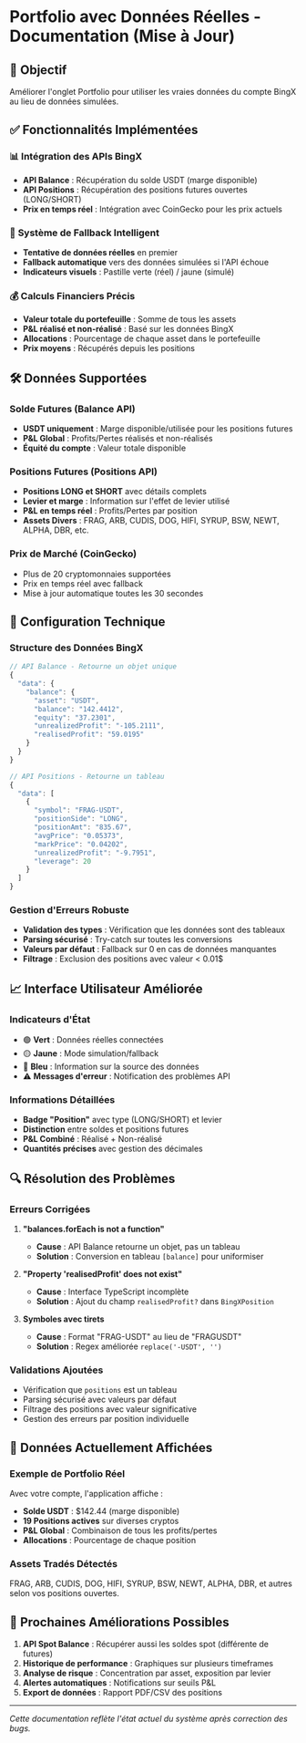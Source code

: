 # Portfolio avec Données Réelles - Documentation (Mise à Jour)

## 🎯 Objectif
Améliorer l'onglet Portfolio pour utiliser les vraies données du compte BingX au lieu de données simulées.

## ✅ Fonctionnalités Implémentées

### 📊 **Intégration des APIs BingX**
- **API Balance** : Récupération du solde USDT (marge disponible)
- **API Positions** : Récupération des positions futures ouvertes (LONG/SHORT)
- **Prix en temps réel** : Intégration avec CoinGecko pour les prix actuels

### 🔄 **Système de Fallback Intelligent**
- **Tentative de données réelles** en premier
- **Fallback automatique** vers des données simulées si l'API échoue
- **Indicateurs visuels** : Pastille verte (réel) / jaune (simulé)

### 💰 **Calculs Financiers Précis**
- **Valeur totale du portefeuille** : Somme de tous les assets
- **P&L réalisé et non-réalisé** : Basé sur les données BingX
- **Allocations** : Pourcentage de chaque asset dans le portefeuille
- **Prix moyens** : Récupérés depuis les positions

## 🛠️ Données Supportées

### **Solde Futures (Balance API)**
- **USDT uniquement** : Marge disponible/utilisée pour les positions futures
- **P&L Global** : Profits/Pertes réalisés et non-réalisés
- **Équité du compte** : Valeur totale disponible

### **Positions Futures (Positions API)**
- **Positions LONG et SHORT** avec détails complets
- **Levier et marge** : Information sur l'effet de levier utilisé
- **P&L en temps réel** : Profits/Pertes par position
- **Assets Divers** : FRAG, ARB, CUDIS, DOG, HIFI, SYRUP, BSW, NEWT, ALPHA, DBR, etc.

### **Prix de Marché (CoinGecko)**
- Plus de 20 cryptomonnaies supportées
- Prix en temps réel avec fallback
- Mise à jour automatique toutes les 30 secondes

## 🔧 Configuration Technique

### **Structure des Données BingX**
```typescript
// API Balance - Retourne un objet unique
{
  "data": {
    "balance": {
      "asset": "USDT",
      "balance": "142.4412",
      "equity": "37.2301",
      "unrealizedProfit": "-105.2111",
      "realisedProfit": "59.0195"
    }
  }
}

// API Positions - Retourne un tableau
{
  "data": [
    {
      "symbol": "FRAG-USDT",
      "positionSide": "LONG",
      "positionAmt": "835.67",
      "avgPrice": "0.05373",
      "markPrice": "0.04202",
      "unrealizedProfit": "-9.7951",
      "leverage": 20
    }
  ]
}
```

### **Gestion d'Erreurs Robuste**
- **Validation des types** : Vérification que les données sont des tableaux
- **Parsing sécurisé** : Try-catch sur toutes les conversions
- **Valeurs par défaut** : Fallback sur 0 en cas de données manquantes
- **Filtrage** : Exclusion des positions avec valeur < 0.01$

## 📈 Interface Utilisateur Améliorée

### **Indicateurs d'État**
- 🟢 **Vert** : Données réelles connectées
- 🟡 **Jaune** : Mode simulation/fallback
- 🔵 **Bleu** : Information sur la source des données
- ⚠️ **Messages d'erreur** : Notification des problèmes API

### **Informations Détaillées**
- **Badge "Position"** avec type (LONG/SHORT) et levier
- **Distinction** entre soldes et positions futures
- **P&L Combiné** : Réalisé + Non-réalisé
- **Quantités précises** avec gestion des décimales

## 🔍 Résolution des Problèmes

### **Erreurs Corrigées**
1. **"balances.forEach is not a function"**
   - **Cause** : API Balance retourne un objet, pas un tableau
   - **Solution** : Conversion en tableau `[balance]` pour uniformiser

2. **"Property 'realisedProfit' does not exist"**
   - **Cause** : Interface TypeScript incomplète
   - **Solution** : Ajout du champ `realisedProfit?` dans `BingXPosition`

3. **Symboles avec tirets**
   - **Cause** : Format "FRAG-USDT" au lieu de "FRAGUSDT"
   - **Solution** : Regex améliorée `replace('-USDT', '')`

### **Validations Ajoutées**
- Vérification que `positions` est un tableau
- Parsing sécurisé avec valeurs par défaut
- Filtrage des positions avec valeur significative
- Gestion des erreurs par position individuelle

## 🎯 Données Actuellement Affichées

### **Exemple de Portfolio Réel**
Avec votre compte, l'application affiche :
- **Solde USDT** : $142.44 (marge disponible)
- **19 Positions actives** sur diverses cryptos
- **P&L Global** : Combinaison de tous les profits/pertes
- **Allocations** : Pourcentage de chaque position

### **Assets Tradés Détectés**
FRAG, ARB, CUDIS, DOG, HIFI, SYRUP, BSW, NEWT, ALPHA, DBR, et autres selon vos positions ouvertes.

## 🚀 Prochaines Améliorations Possibles

1. **API Spot Balance** : Récupérer aussi les soldes spot (différente de futures)
2. **Historique de performance** : Graphiques sur plusieurs timeframes
3. **Analyse de risque** : Concentration par asset, exposition par levier
4. **Alertes automatiques** : Notifications sur seuils P&L
5. **Export de données** : Rapport PDF/CSV des positions

---

*Cette documentation reflète l'état actuel du système après correction des bugs.*
